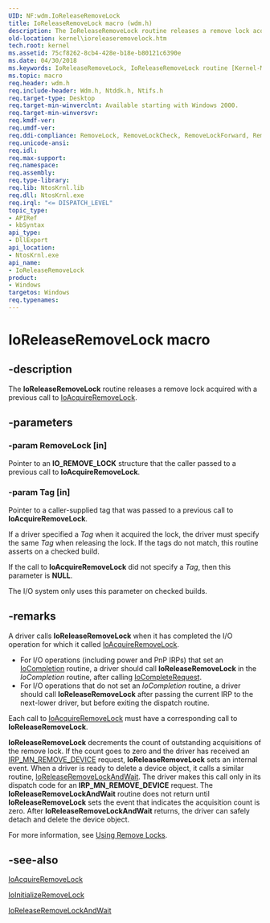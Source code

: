```yaml
---
UID: NF:wdm.IoReleaseRemoveLock
title: IoReleaseRemoveLock macro (wdm.h)
description: The IoReleaseRemoveLock routine releases a remove lock acquired with a previous call to IoAcquireRemoveLock.
old-location: kernel\ioreleaseremovelock.htm
tech.root: kernel
ms.assetid: 75cf8262-8cb4-428e-b18e-b80121c6390e
ms.date: 04/30/2018
ms.keywords: IoReleaseRemoveLock, IoReleaseRemoveLock routine [Kernel-Mode Driver Architecture], k104_7ac4aba4-0219-4ad2-81bf-028ec989e1f2.xml, kernel.ioreleaseremovelock, wdm/IoReleaseRemoveLock
ms.topic: macro
req.header: wdm.h
req.include-header: Wdm.h, Ntddk.h, Ntifs.h
req.target-type: Desktop
req.target-min-winverclnt: Available starting with Windows 2000.
req.target-min-winversvr: 
req.kmdf-ver: 
req.umdf-ver: 
req.ddi-compliance: RemoveLock, RemoveLockCheck, RemoveLockForward, RemoveLockForward2, RemoveLockForwardDeviceControl, RemoveLockForwardDeviceControl2, RemoveLockForwardDeviceControlInternal, RemoveLockForwardDeviceControlInternal2, RemoveLockForwardRead, RemoveLockForwardRead2, RemoveLockForwardWrite, RemoveLockForwardWrite2, RemoveLockMnRemove, RemoveLockMnRemove2, RemoveLockMnSurpriseRemove, RemoveLockQueryMnRemove, RemoveLockRelease2, RemoveLockReleaseCleanup, RemoveLockReleaseClose, RemoveLockReleaseCreate, RemoveLockReleaseDeviceControl, RemoveLockReleaseInternalDeviceControl, RemoveLockReleasePnp, RemoveLockReleasePower, RemoveLockReleaseRead, RemoveLockReleaseShutdown, RemoveLockReleaseSystemControl, RemoveLockReleaseWrite
req.unicode-ansi: 
req.idl: 
req.max-support: 
req.namespace: 
req.assembly: 
req.type-library: 
req.lib: NtosKrnl.lib
req.dll: NtosKrnl.exe
req.irql: "<= DISPATCH_LEVEL"
topic_type:
- APIRef
- kbSyntax
api_type:
- DllExport
api_location:
- NtosKrnl.exe
api_name:
- IoReleaseRemoveLock
product:
- Windows
targetos: Windows
req.typenames: 
---
```


# IoReleaseRemoveLock macro


## -description


The <b>IoReleaseRemoveLock</b> routine releases a remove lock acquired with a previous call to <a href="https://docs.microsoft.com/windows-hardware/drivers/ddi/content/wdm/nf-wdm-ioacquireremovelock">IoAcquireRemoveLock</a>.


## -parameters




### -param RemoveLock [in]

Pointer to an <b>IO_REMOVE_LOCK</b> structure that the caller passed to a previous call to <b>IoAcquireRemoveLock</b>. 


### -param Tag [in]

Pointer to a caller-supplied tag that was passed to a previous call to <b>IoAcquireRemoveLock</b>. 

If a driver specified a <i>Tag</i> when it acquired the lock, the driver must specify the same <i>Tag</i> when releasing the lock. If the tags do not match, this routine asserts on a checked build.

If the call to <b>IoAcquireRemoveLock</b> did not specify a <i>Tag</i>, then this parameter is <b>NULL</b>.

The I/O system only uses this parameter on checked builds. 


## -remarks



A driver calls <b>IoReleaseRemoveLock</b> when it has completed the I/O operation for which it called <a href="https://docs.microsoft.com/windows-hardware/drivers/ddi/content/wdm/nf-wdm-ioacquireremovelock">IoAcquireRemoveLock</a>.

<ul>
<li>
For I/O operations (including power and PnP IRPs) that set an <a href="https://docs.microsoft.com/windows-hardware/drivers/ddi/content/wdm/nc-wdm-io_completion_routine">IoCompletion</a> routine, a driver should call <b>IoReleaseRemoveLock</b> in the <i>IoCompletion</i> routine, after calling <a href="https://docs.microsoft.com/windows-hardware/drivers/ddi/content/wdm/nf-wdm-iocompleterequest">IoCompleteRequest</a>.

</li>
<li>
For I/O operations that do not set an <i>IoCompletion</i> routine, a driver should call <b>IoReleaseRemoveLock</b> after passing the current IRP to the next-lower driver, but before exiting the dispatch routine.

</li>
</ul>
Each call to <a href="https://docs.microsoft.com/windows-hardware/drivers/ddi/content/wdm/nf-wdm-ioacquireremovelock">IoAcquireRemoveLock</a> must have a corresponding call to <b>IoReleaseRemoveLock</b>. 

<b>IoReleaseRemoveLock</b> decrements the count of outstanding acquisitions of the remove lock. If the count goes to zero and the driver has received an <a href="https://docs.microsoft.com/windows-hardware/drivers/kernel/irp-mn-remove-device">IRP_MN_REMOVE_DEVICE</a> request, <b>IoReleaseRemoveLock</b> sets an internal event. When a driver is ready to delete a device object, it calls a similar routine, <a href="https://docs.microsoft.com/windows-hardware/drivers/ddi/content/wdm/nf-wdm-ioreleaseremovelockandwait">IoReleaseRemoveLockAndWait</a>. The driver makes this call only in its dispatch code for an <b>IRP_MN_REMOVE_DEVICE</b> request. The <b>IoReleaseRemoveLockAndWait</b> routine does not return until <b>IoReleaseRemoveLock</b> sets the event that indicates the acquisition count is zero. After <b>IoReleaseRemoveLockAndWait</b> returns, the driver can safely detach and delete the device object.

For more information, see <a href="https://docs.microsoft.com/windows-hardware/drivers/kernel/using-remove-locks">Using Remove Locks</a>. 




## -see-also




<a href="https://docs.microsoft.com/windows-hardware/drivers/ddi/content/wdm/nf-wdm-ioacquireremovelock">IoAcquireRemoveLock</a>



<a href="https://docs.microsoft.com/windows-hardware/drivers/ddi/content/wdm/nf-wdm-ioinitializeremovelock">IoInitializeRemoveLock</a>



<a href="https://docs.microsoft.com/windows-hardware/drivers/ddi/content/wdm/nf-wdm-ioreleaseremovelockandwait">IoReleaseRemoveLockAndWait</a>
 

 


